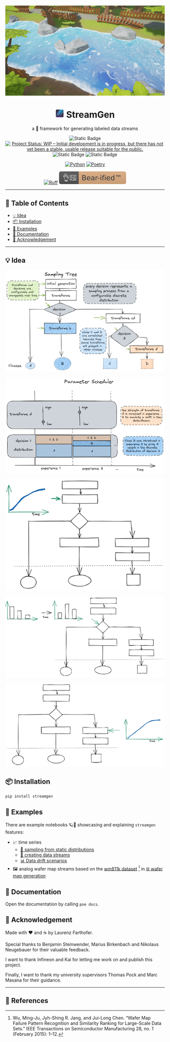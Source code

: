 <p align="center">
    <img src="docs/images/stream_scene.png" alt="Banner"/></a>
</p>

<h1 style="text-align: center;">
    <img src="docs/images/milky-way_animated.png" style="display:inline; height:1.0em">
    StreamGen
</h1>

<p align="center">
a 🐍 framework for generating labeled data streams
</p>

<p align="center">
    <img alt="Static Badge" src="https://img.shields.io/badge/📦_version-0.0.1-blue">
    <a href="https://www.repostatus.org/#wip"><img src="https://www.repostatus.org/badges/latest/wip.svg" alt="Project Status: WIP – Initial development is in progress, but there has not yet been a stable, usable release suitable for the public." /></a>
    <img alt="Static Badge" src="https://img.shields.io/badge/tests-passing-green?logo=pytest">
    <img alt="Static Badge" src="https://img.shields.io/badge/Coverage-65%25-yellow?logo=codecov">
</p>

<p align="center">
    <a href="https://www.python.org/"><img alt="Python" src="https://img.shields.io/badge/-Python%203.11-darkgreen?style=for-the-badge&logo=python&logoColor=white"></a>
    <a href="https://python-poetry.org/"><img alt="Poetry" src="https://img.shields.io/badge/-Poetry%201.7-60A5FA?style=for-the-badge&logo=Poetry&logoColor=FFFFFF"></a>
</p>

<p align="center">
    <a href="https://github.com/astral-sh/ruff"><img alt="Ruff" src="https://img.shields.io/endpoint?url=https://raw.githubusercontent.com/astral-sh/ruff/main/assets/badge/v2.json"></a>
    <a href="https://github.com/beartype/beartype"><img alt="Beartype" src="https://raw.githubusercontent.com/beartype/beartype-assets/main/badge/bear-ified.svg"></a>
</p>

---

## 📃 Table of Contents

- [💡 Idea](#💡-idea)
- [📦 Installation](#📦-installation)
- [👀 Examples](#👀-examples)
- [📖 Documentation](#📖-documentation)
- [🙏 Acknowledgement](#🙏-acknowledgement)

---

## 💡 Idea

![sampling tree](docs/images/sampling_tree.png)

![parameter schedule](docs/images/parameter_schedule.png)

![covariate shift](docs/images/covariate_shift.png)

![prior probability shift](docs/images/prior_probability_shift.png)

![concept shift](docs/images/concept_shift.png)

## 📦 Installation

```sh
pip install streamgen
```

## 👀 Examples

There are example notebooks 🪐📓 showcasing and explaining `streamgen` features:

+ 📈 time series
    + [🎲 sampling from static distributions](examples/time%20series%20classification/01_static_distributions.ipynb)
    + [🌌 creating data streams](examples/time%20series%20classification/02_data_streams.ipynb)
    + [📊 Data drift scenarios](examples/time%20series%20classification/03_drift_scenarios.ipynb)
+ 🖼️ analog wafer map streams based on the [wm811k dataset](https://www.kaggle.com/datasets/qingyi/wm811k-wafer-map) [^1] in [🌐 wafer map generation](examples/wafer_map_generation.ipynb)

## 📖 Documentation

Open the documentation by calling `poe docs`.

## 🙏 Acknowledgement

Made with ❤️ and ☕ by Laurenz Farthofer.

Special thanks to Benjamin Steinwender, Marius Birkenbach and Nikolaus Neugebauer for their valuable feedback.

I want to thank Infineon and Kai for letting me work on and publish this project.

Finally, I want to thank my university supervisors Thomas Pock and Marc Masana for their guidance.

---

## 📄 References

[^1]: Wu, Ming-Ju, Jyh-Shing R. Jang, and Jui-Long Chen. “Wafer Map Failure Pattern Recognition and Similarity Ranking for Large-Scale Data Sets.” IEEE Transactions on Semiconductor Manufacturing 28, no. 1 (February 2015): 1–12.

